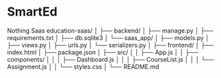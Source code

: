 # SmartEd
Nothing 
Saas
education-saas/
│
├── backend/
│   ├── manage.py
│   ├── requirements.txt
│   ├── db.sqlite3
│   └── saas_app/
│       ├── models.py
│       ├── views.py
│       ├── urls.py
│       └── serializers.py
│
├── frontend/
│   ├── index.html
│   ├── package.json
│   ├── src/
│   │   ├── App.js
│   │   ├── components/
│   │   │   ├── Dashboard.js
│   │   │   ├── CourseList.js
│   │   │   └── Assignment.js
│   │   └── styles.css
│
└── README.md
